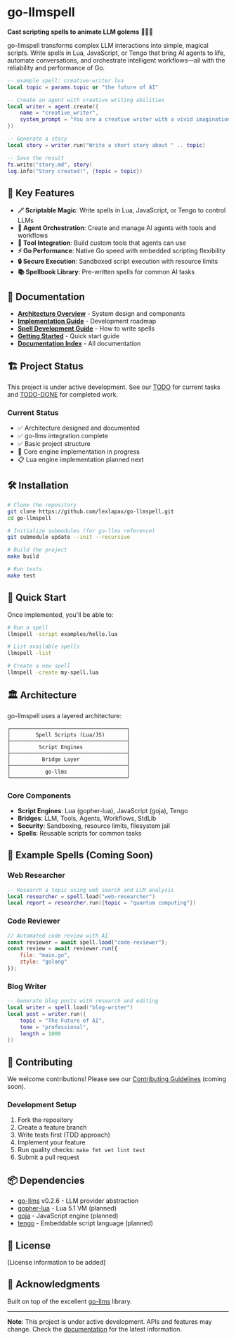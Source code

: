 # go-llmspell

**Cast scripting spells to animate LLM golems** 🧙‍♂️✨

go-llmspell transforms complex LLM interactions into simple, magical scripts. Write spells in Lua, JavaScript, or Tengo that bring AI agents to life, automate conversations, and orchestrate intelligent workflows—all with the reliability and performance of Go.

```lua
-- example spell: creative-writer.lua
local topic = params.topic or "the future of AI"

-- Create an agent with creative writing abilities
local writer = agent.create({
    name = "creative_writer",
    system_prompt = "You are a creative writer with a vivid imagination."
})

-- Generate a story
local story = writer.run("Write a short story about " .. topic)

-- Save the result
fs.write("story.md", story)
log.info("Story created!", {topic = topic})
```

## 🚀 Key Features

- **🪄 Scriptable Magic**: Write spells in Lua, JavaScript, or Tengo to control LLMs
- **🤖 Agent Orchestration**: Create and manage AI agents with tools and workflows
- **🔧 Tool Integration**: Build custom tools that agents can use
- **⚡ Go Performance**: Native Go speed with embedded scripting flexibility
- **🔒 Secure Execution**: Sandboxed script execution with resource limits
- **📚 Spellbook Library**: Pre-written spells for common AI tasks

## 📖 Documentation

- [**Architecture Overview**](docs/architecture.md) - System design and components
- [**Implementation Guide**](docs/implementation-guide.md) - Development roadmap
- [**Spell Development Guide**](docs/spell-development.md) - How to write spells
- [**Getting Started**](docs/getting-started.md) - Quick start guide
- [**Documentation Index**](docs/README.md) - All documentation

## 🏗️ Project Status

This project is under active development. See our [TODO](TODO.md) for current tasks and [TODO-DONE](TODO-DONE.md) for completed work.

### Current Status
- ✅ Architecture designed and documented
- ✅ go-llms integration complete
- ✅ Basic project structure
- 🔄 Core engine implementation in progress
- 📋 Lua engine implementation planned next

## 🛠️ Installation

```bash
# Clone the repository
git clone https://github.com/lexlapax/go-llmspell.git
cd go-llmspell

# Initialize submodules (for go-llms reference)
git submodule update --init --recursive

# Build the project
make build

# Run tests
make test
```

## 🎯 Quick Start

Once implemented, you'll be able to:

```bash
# Run a spell
llmspell -script examples/hello.lua

# List available spells
llmspell -list

# Create a new spell
llmspell -create my-spell.lua
```

## 🏛️ Architecture

go-llmspell uses a layered architecture:

```
┌─────────────────────────────────────┐
│        Spell Scripts (Lua/JS)       │
├─────────────────────────────────────┤
│         Script Engines              │
├─────────────────────────────────────┤
│          Bridge Layer               │
├─────────────────────────────────────┤
│           go-llms                   │
└─────────────────────────────────────┘
```

### Core Components
- **Script Engines**: Lua (gopher-lua), JavaScript (goja), Tengo
- **Bridges**: LLM, Tools, Agents, Workflows, StdLib
- **Security**: Sandboxing, resource limits, filesystem jail
- **Spells**: Reusable scripts for common tasks

## 🔮 Example Spells (Coming Soon)

### Web Researcher
```lua
-- Research a topic using web search and LLM analysis
local researcher = spell.load("web-researcher")
local report = researcher.run({topic = "quantum computing"})
```

### Code Reviewer
```javascript
// Automated code review with AI
const reviewer = await spell.load("code-reviewer");
const review = await reviewer.run({
    file: "main.go",
    style: "golang"
});
```

### Blog Writer
```lua
-- Generate blog posts with research and editing
local writer = spell.load("blog-writer")
local post = writer.run({
    topic = "The Future of AI",
    tone = "professional",
    length = 1000
})
```

## 🤝 Contributing

We welcome contributions! Please see our [Contributing Guidelines](CONTRIBUTING.md) (coming soon).

### Development Setup

1. Fork the repository
2. Create a feature branch
3. Write tests first (TDD approach)
4. Implement your feature
5. Run quality checks: `make fmt vet lint test`
6. Submit a pull request

## 📦 Dependencies

- [go-llms](https://github.com/lexlapax/go-llms) v0.2.6 - LLM provider abstraction
- [gopher-lua](https://github.com/yuin/gopher-lua) - Lua 5.1 VM (planned)
- [goja](https://github.com/dop251/goja) - JavaScript engine (planned)
- [tengo](https://github.com/d5/tengo) - Embeddable script language (planned)

## 📄 License

[License information to be added]

## 🎉 Acknowledgments

Built on top of the excellent [go-llms](https://github.com/lexlapax/go-llms) library.

---

**Note**: This project is under active development. APIs and features may change. Check the [documentation](docs/) for the latest information.